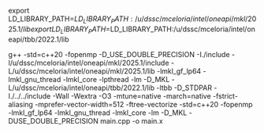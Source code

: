 <!--
SPDX-FileCopyrightText: 2025 Marco Celoria <celoria.marco@gmail.com>

SPDX-License-Identifier: AGPL-3.0-or-later
-->

export LD_LIBRARY_PATH=$LD_LIBRARY_PATH:/u/dssc/mceloria/intel/oneapi/mkl/2025.1/lib
export LD_LIBRARY_PATH=$LD_LIBRARY_PATH:/u/dssc/mceloria/intel/oneapi/tbb/2022.1/lib

g++ -std=c++20 -fopenmp -D_USE_DOUBLE_PRECISION -I./include -I/u/dssc/mceloria/intel/oneapi/mkl/2025.1/include -L/u/dssc/mceloria/intel/oneapi/mkl/2025.1/lib -lmkl_gf_lp64 -lmkl_gnu_thread -lmkl_core -lpthread -lm -D_MKL -L/u/dssc/mceloria/intel/oneapi/tbb/2022.1/lib -ltbb -D_STDPAR -I./../../include -Wall -Wextra -O3 -mtune=native -march=native -fstrict-aliasing -mprefer-vector-width=512 -ftree-vectorize -std=c++20 -fopenmp -lmkl_gf_lp64 -lmkl_gnu_thread -lmkl_core -lm -D_MKL -DUSE_DOUBLE_PRECISION main.cpp -o main.x


